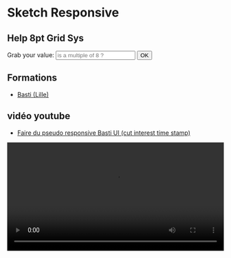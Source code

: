 # Sketch Responsive

## Help 8pt Grid Sys

<form onsubmit="return false">
  <div>
    <label>Grab your value:</label>
    <input id="gridSys8Value" type="text" placeholder="is a multiple of 8 ?" />
    <button id="grid8helper"
      onclick="output(document.getElementById('gridSys8Value').value,document.getElementById('gridSys8Render'));">
      OK
    </button>
    <span id="gridSys8Render" class="result"> </span>
  </div>
</form>

## Formations

- [Basti (Lille)](https://basti.fr/tuto-sketch)

## vidéo youtube

- [Faire du pseudo responsive Basti UI (cut interest time stamp)](https://youtu.be/ctNC2VwkkmA?t=826)

<video controls="controls" width="100%" >
  <!-- <source src="../assets/videos/pseudoRespons.m4v.ogg" type="video/ogg"> -->
  <source
    src="./assets/videos/pseudoRespons.mp4"
    type="video/mp4"
  />
  Votre navigateur ne gère pas l'élément <code>video</code>.
</video>
